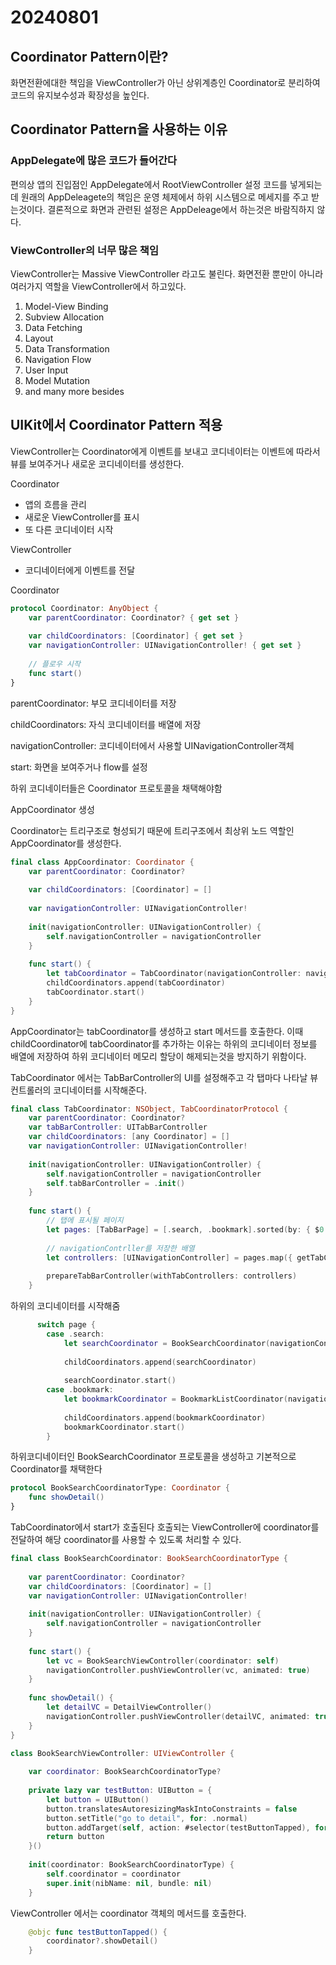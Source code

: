 # 20240801

## Coordinator Pattern이란?

화면전환에대한 책임을 ViewController가 아닌 상위계층인  Coordinator로 분리하여 코드의 유지보수성과 확장성을 높인다.

## Coordinator Pattern을 사용하는 이유

### AppDelegate에 많은 코드가 들어간다

편의상 앱의 진입점인 AppDelegate에서 RootViewController 설정 코드를 넣게되는데 원래의 AppDeleagete의 책임은 운영 체제에서 하위 시스템으로 메세지를 주고 받는것이다. 결론적으로 화면과 관련된 설정은 AppDeleage에서 하는것은 바람직하지 않다.

### ViewController의 너무 많은 책임

ViewController는 Massive ViewController 라고도 불린다. 화면전환 뿐만이 아니라 여러가지 역할을 ViewController에서 하고있다.

1. Model-View Binding
2. Subview Allocation
3. Data Fetching
4. Layout
5. Data Transformation
6. Navigation Flow
7. User Input
8. Model Mutation
9. and many more besides

## UIKit에서 Coordinator Pattern 적용

ViewController는 Coordinator에게 이벤트를 보내고 코디네이터는 이벤트에 따라서 뷰를 보여주거나 새로운 코디네이터를 생성한다.

Coordinator

- 앱의 흐름을 관리
- 새로운 ViewController를 표시
- 또 다른 코디네이터 시작

ViewController

- 코디네이터에게 이벤트를 전달

Coordinator

```swift
protocol Coordinator: AnyObject {
    var parentCoordinator: Coordinator? { get set }
    
    var childCoordinators: [Coordinator] { get set }
    var navigationController: UINavigationController! { get set }
    
    // 플로우 시작
    func start()
}
```

parentCoordinator: 부모 코디네이터를 저장

childCoordinators: 자식 코디네이터를 배열에 저장

navigationController: 코디네이터에서 사용할 UINavigationController객체 

start: 화면을 보여주거나 flow를 설정

하위 코디네이터들은 Coordinator 프로토콜을 채택해야함

AppCoordinator 생성

Coordinator는 트리구조로 형성되기 때문에 트리구조에서 최상위 노드 역할인 AppCoordinator를 생성한다.

```swift
final class AppCoordinator: Coordinator {
    var parentCoordinator: Coordinator?
    
    var childCoordinators: [Coordinator] = []
    
    var navigationController: UINavigationController!
    
    init(navigationController: UINavigationController) {
        self.navigationController = navigationController
    }
        
    func start() {
        let tabCoordinator = TabCoordinator(navigationController: navigationController)
        childCoordinators.append(tabCoordinator)
        tabCoordinator.start()
    }
}
```

AppCoordinator는 tabCoordinator를 생성하고 start 메서드를 호출한다. 이때 childCoordinator에 tabCoordinator를 추가하는 이유는 하위의 코디네이터 정보를 배열에 저장하여 하위 코디네이터 메모리 할당이 해제되는것을 방지하기 위함이다.

TabCoordinator 에서는 TabBarController의 UI를 설정해주고 각 탭마다 나타날 뷰컨트롤러의 코디네이터를 시작해준다.

```swift
final class TabCoordinator: NSObject, TabCoordinatorProtocol {
    var parentCoordinator: Coordinator?
    var tabBarController: UITabBarController
    var childCoordinators: [any Coordinator] = []
    var navigationController: UINavigationController!
    
    init(navigationController: UINavigationController) {
        self.navigationController = navigationController
        self.tabBarController = .init()
    }
    
    func start() {
        // 탭에 표시될 페이지
        let pages: [TabBarPage] = [.search, .bookmark].sorted(by: { $0.pageOrderNumber() < $1.pageOrderNumber() })
        
        // navigationContrller를 저장한 배열
        let controllers: [UINavigationController] = pages.map({ getTabController($0) })
        
        prepareTabBarController(withTabControllers: controllers)
    }
```

하위의 코디네이터를 시작해줌

```swift
      switch page {
        case .search:            
            let searchCoordinator = BookSearchCoordinator(navigationController: navController)                        
            
            childCoordinators.append(searchCoordinator)            
            
            searchCoordinator.start()
        case .bookmark:
            let bookmarkCoordinator = BookmarkListCoordinator(navigationController: navController)
            
            childCoordinators.append(bookmarkCoordinator)
            bookmarkCoordinator.start()
        }
```

하위코디네이터인 BookSearchCoordinator 프로토콜을 생성하고 기본적으로 Coordinator를 채택한다

```swift
protocol BookSearchCoordinatorType: Coordinator {
    func showDetail()
}
```

TabCoordinator에서 start가 호출된다 호출되는 ViewController에 coordinator를 전달하여 해당 coordinator를 사용할 수 있도록 처리할 수 있다.

```swift
final class BookSearchCoordinator: BookSearchCoordinatorType {
    
    var parentCoordinator: Coordinator?
    var childCoordinators: [Coordinator] = []
    var navigationController: UINavigationController!    
    
    init(navigationController: UINavigationController) {
        self.navigationController = navigationController
    }
    
    func start() {        
        let vc = BookSearchViewController(coordinator: self)
        navigationController.pushViewController(vc, animated: true)
    }
    
    func showDetail() {               
        let detailVC = DetailViewController()
        navigationController.pushViewController(detailVC, animated: true)
    }
}
```

```swift
class BookSearchViewController: UIViewController {
    
    var coordinator: BookSearchCoordinatorType?
    
    private lazy var testButton: UIButton = {
        let button = UIButton()
        button.translatesAutoresizingMaskIntoConstraints = false
        button.setTitle("go to detail", for: .normal)
        button.addTarget(self, action: #selector(testButtonTapped), for: .touchUpInside)
        return button
    }()
    
    init(coordinator: BookSearchCoordinatorType) {
        self.coordinator = coordinator
        super.init(nibName: nil, bundle: nil)
    }
```

ViewController 에서는 coordinator 객체의 메서드를 호출한다.

```swift
    @objc func testButtonTapped() {        
        coordinator?.showDetail()
    }
```